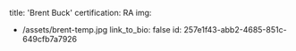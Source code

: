 title: 'Brent Buck'
certification: RA
img:
  - /assets/brent-temp.jpg
link_to_bio: false
id: 257e1f43-abb2-4685-851c-649cfb7a7926
